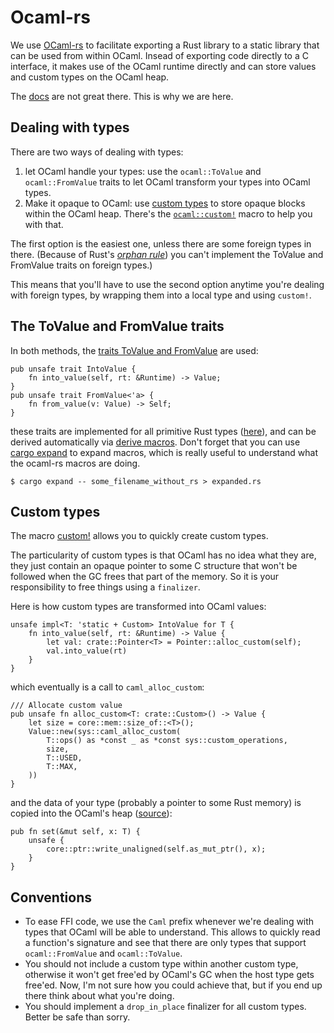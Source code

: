 # Ocaml-rs

We use [OCaml-rs](https://github.com/zshipko/ocaml-rs) to facilitate exporting a Rust library to a static library that can be used from within OCaml. Insead of exporting code directly to a C interface, it makes use of the OCaml runtime directly and can store values and custom types on the OCaml heap.

The [docs](https://docs.rs/ocaml/0.22.0/ocaml/) are not great there. This is why we are here.

## Dealing with types

There are two ways of dealing with types:

1. let OCaml handle your types: use the `ocaml::ToValue` and `ocaml::FromValue` traits to let OCaml transform your types into OCaml types.
2. Make it opaque to OCaml: use [custom types](https://ocaml.org/manual/intfc.html#s:c-custom) to store opaque blocks within the OCaml heap. There's the [`ocaml::custom!`](https://docs.rs/ocaml/0.22.0/ocaml/macro.custom.html) macro to help you with that.

The first option is the easiest one, unless there are some foreign types in there. (Because of Rust's [*orphan rule*](https://github.com/Ixrec/rust-orphan-rules)) you can't implement the ToValue and FromValue traits on foreign types.)

This means that you'll have to use the second option anytime you're dealing with foreign types, by wrapping them into a local type and using `custom!`. 

## The ToValue and FromValue traits

In both methods, the [traits ToValue and FromValue](https://github.com/zshipko/ocaml-rs/blob/master/src/value.rs#L55:L73) are used:

```rust=
pub unsafe trait IntoValue {
    fn into_value(self, rt: &Runtime) -> Value;
}
pub unsafe trait FromValue<'a> {
    fn from_value(v: Value) -> Self;
}
```

these traits are implemented for all primitive Rust types ([here](https://github.com/zshipko/ocaml-rs/blob/master/src/conv.rs)), and can be derived automatically via [derive macros](https://docs.rs/ocaml/0.22.0/ocaml/#derives). Don't forget that you can use [cargo expand](https://github.com/dtolnay/cargo-expand) to expand macros, which is really useful to understand what the ocaml-rs macros are doing.

```
$ cargo expand -- some_filename_without_rs > expanded.rs
```

## Custom types

The macro [custom!](https://github.com/zshipko/ocaml-rs/blob/master/src/custom.rs) allows you to quickly create custom types.

The particularity of custom types is that OCaml has no idea what they are, they just contain an opaque pointer to some C structure that won't be followed when the GC frees that part of the memory. So it is your responsibility to free things using a `finalizer`.

Here is how custom types are transformed into OCaml values:

```rust=
unsafe impl<T: 'static + Custom> IntoValue for T {
    fn into_value(self, rt: &Runtime) -> Value {
        let val: crate::Pointer<T> = Pointer::alloc_custom(self);
        val.into_value(rt)
    }
}
```

which eventually is a call to `caml_alloc_custom`:

```rust=
/// Allocate custom value
pub unsafe fn alloc_custom<T: crate::Custom>() -> Value {
    let size = core::mem::size_of::<T>();
    Value::new(sys::caml_alloc_custom(
        T::ops() as *const _ as *const sys::custom_operations,
        size,
        T::USED,
        T::MAX,
    ))
}
```

and the data of your type (probably a pointer to some Rust memory) is copied into the OCaml's heap ([source](https://github.com/zshipko/ocaml-rs/blob/master/src/types.rs#L80)):

```rust=
pub fn set(&mut self, x: T) {
    unsafe {
        core::ptr::write_unaligned(self.as_mut_ptr(), x);
    }
}
```

## Conventions

* To ease FFI code, we use the `Caml` prefix whenever we're dealing with types that OCaml will be able to understand. This allows to quickly read a function's signature and see that there are only types that support `ocaml::FromValue` and `ocaml::ToValue`.
* You should not include a custom type within another custom type, otherwise it won't get free'ed by OCaml's GC when the host type gets free'ed. Now, I'm not sure how you could achieve that, but if you end up there think about what you're doing.
* You should implement a `drop_in_place` finalizer for all custom types. Better be safe than sorry.
